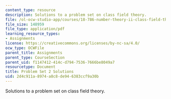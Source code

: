 ```yaml
---
content_type: resource
description: Solutions to a problem set on class field theory.
file: /ol-ocw-studio-app/courses/18-786-number-theory-ii-class-field-theory-spring-2016/2d4c911a8974a8c8de946383ccf9a30b_MIT18_786S16_pset2_sol.pdf
file_size: 148959
file_type: application/pdf
learning_resource_types:
- Assignments
license: https://creativecommons.org/licenses/by-nc-sa/4.0/
ocw_type: OCWFile
parent_title: Assignments
parent_type: CourseSection
parent_uid: f1147412-414c-d794-7536-7666be8049a7
resourcetype: Document
title: Problem Set 2 Solutions
uid: 2d4c911a-8974-a8c8-de94-6383ccf9a30b
---
```

Solutions to a problem set on class field theory.